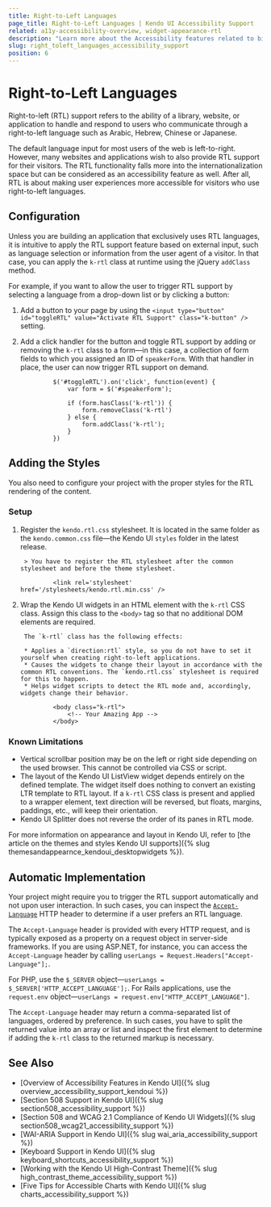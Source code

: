 ```yaml
---
title: Right-to-Left Languages
page_title: Right-to-Left Languages | Kendo UI Accessibility Support
related: a11y-accessibility-overview, widget-appearance-rtl
description: "Learn more about the Accessibility features related to bidirectional languages, supported by Kendo UI controls."
slug: right_toleft_languages_accessibility_support
position: 6
---
```


# Right-to-Left Languages

Right-to-left (RTL) support refers to the ability of a library, website, or application to handle and respond to users who communicate through a right-to-left language such as Arabic, Hebrew, Chinese or Japanese.

The default language input for most users of the web is left-to-right. However, many websites and applications wish to also provide RTL support for their visitors. The RTL functionality falls more into the internationalization space but can be considered as an accessibility feature as well. After all, RTL is about making user experiences more accessible for visitors who use right-to-left languages.

## Configuration

Unless you are building an application that exclusively uses RTL languages, it is intuitive to apply the RTL support feature based on external input, such as language selection or information from the user agent of a visitor. In that case, you can apply the `k-rtl` class at runtime using the jQuery `addClass` method.

For example, if you want to allow the user to trigger RTL support by selecting a language from a drop-down list or by clicking a button:

1. Add a button to your page by using the `<input type="button" id="toggleRTL" value="Activate RTL Support" class="k-button" />` setting.
1. Add a click handler for the button and toggle RTL support by adding or removing the `k-rtl` class to a form&mdash;in this case, a collection of form fields to which you assigned an ID of `speakerForm`. With that handler in place, the user can now trigger RTL support on demand.

				$('#toggleRTL').on('click', function(event) {
					var form = $('#speakerForm');

					if (form.hasClass('k-rtl')) {
						form.removeClass('k-rtl')
					} else {
						form.addClass('k-rtl');
					}
				})

## Adding the Styles

You also need to configure your project with the proper styles for the RTL rendering of the content.

### Setup

1. Register the `kendo.rtl.css` stylesheet. It is located in the same folder as the `kendo.common.css` file&mdash;the Kendo UI `styles` folder in the latest release.

		> You have to register the RTL stylesheet after the common stylesheet and before the theme stylesheet.

				<link rel='stylesheet' href='/stylesheets/kendo.rtl.min.css' />

2. Wrap the Kendo UI widgets in an HTML element with the `k-rtl` CSS class. Assign this class to the `<body>` tag so that no additional DOM elements are required.

		The `k-rtl` class has the following effects:

		* Applies a `direction:rtl` style, so you do not have to set it yourself when creating right-to-left applications.
		* Causes the widgets to change their layout in accordance with the common RTL conventions. The `kendo.rtl.css` stylesheet is required for this to happen.
		* Helps widget scripts to detect the RTL mode and, accordingly, widgets change their behavior.

				<body class="k-rtl">
					<!-- Your Amazing App -->
				</body>

### Known Limitations

* Vertical scrollbar position may be on the left or right side depending on the used browser. This cannot be controlled via CSS or script.
* The layout of the Kendo UI ListView widget depends entirely on the defined template. The widget itself does nothing to convert an existing LTR template to RTL layout. If a `k-rtl` CSS class is present and applied to a wrapper element, text direction will be reversed, but floats, margins, paddings, etc., will keep their orientation.
* Kendo UI Splitter does not reverse the order of its panes in RTL mode.

For more information on appearance and layout in Kendo UI, refer to [the article on the themes and styles Kendo UI supports]({% slug themesandappearnce_kendoui_desktopwidgets %}).

## Automatic Implementation

Your project might require you to trigger the RTL support automatically and not upon user interaction. In such cases, you can inspect the [`Accept-Language`](https://www.w3.org/Protocols/rfc2616/rfc2616-sec14.html#sec14.4) HTTP header to determine if a user prefers an RTL language.

The `Accept-Language` header is provided with every HTTP request, and is typically exposed as a property on a request object in server-side frameworks. If you are using ASP.NET, for instance, you can access the `Accept-Language` header by calling `userLangs = Request.Headers["Accept-Language"];`.

For PHP, use the `$_SERVER` object&mdash;`userLangs = $_SERVER['HTTP_ACCEPT_LANGUAGE'];`. For Rails applications, use the `request.env` object&mdash;`userLangs = request.env["HTTP_ACCEPT_LANGUAGE"]`.

The `Accept-Language` header may return a comma-separated list of languages, ordered by preference. In such cases, you have to split the returned value into an array or list and inspect the first element to determine if adding the `k-rtl` class to the returned markup is necessary.

## See Also

* [Overview of Accessibility Features in Kendo UI]({% slug overview_accessibility_support_kendoui %})
* [Section 508 Support in Kendo UI]({% slug section508_accessibility_support %})
* [Section 508 and WCAG 2.1 Compliance of Kendo UI Widgets]({% slug section508_wcag21_accessibility_support %})
* [WAI-ARIA Support in Kendo UI]({% slug wai_aria_accessibility_support %})
* [Keyboard Support in Kendo UI]({% slug keyboard_shortcuts_accessibility_support %})
* [Working with the Kendo UI High-Contrast Theme]({% slug high_contrast_theme_accessibility_support %})
* [Five Tips for Accessible Charts with Kendo UI]({% slug charts_accessibility_support %})
